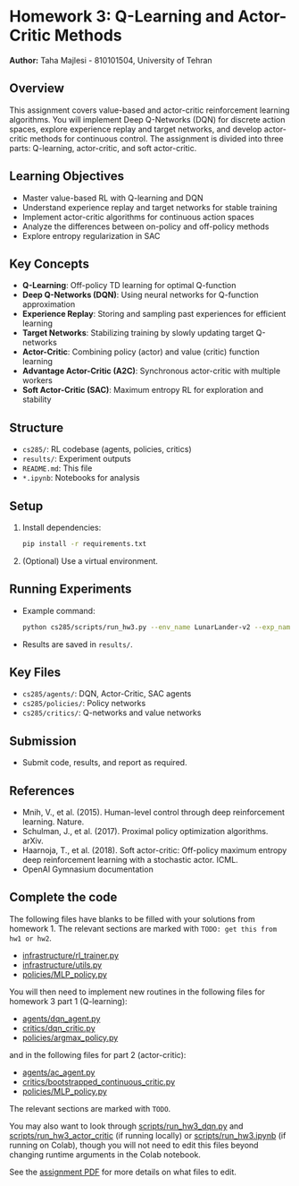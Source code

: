 # Homework 3: Q-Learning and Actor-Critic Methods

**Author:** Taha Majlesi - 810101504, University of Tehran

## Overview

This assignment covers value-based and actor-critic reinforcement learning algorithms. You will implement Deep Q-Networks (DQN) for discrete action spaces, explore experience replay and target networks, and develop actor-critic methods for continuous control. The assignment is divided into three parts: Q-learning, actor-critic, and soft actor-critic.

## Learning Objectives

- Master value-based RL with Q-learning and DQN
- Understand experience replay and target networks for stable training
- Implement actor-critic algorithms for continuous action spaces
- Analyze the differences between on-policy and off-policy methods
- Explore entropy regularization in SAC

## Key Concepts

- **Q-Learning**: Off-policy TD learning for optimal Q-function
- **Deep Q-Networks (DQN)**: Using neural networks for Q-function approximation
- **Experience Replay**: Storing and sampling past experiences for efficient learning
- **Target Networks**: Stabilizing training by slowly updating target Q-networks
- **Actor-Critic**: Combining policy (actor) and value (critic) function learning
- **Advantage Actor-Critic (A2C)**: Synchronous actor-critic with multiple workers
- **Soft Actor-Critic (SAC)**: Maximum entropy RL for exploration and stability

## Structure

- `cs285/`: RL codebase (agents, policies, critics)
- `results/`: Experiment outputs
- `README.md`: This file
- `*.ipynb`: Notebooks for analysis

## Setup

1. Install dependencies:
   ```bash
   pip install -r requirements.txt
   ```
2. (Optional) Use a virtual environment.

## Running Experiments

- Example command:
  ```bash
  python cs285/scripts/run_hw3.py --env_name LunarLander-v2 --exp_name ac_test
  ```
- Results are saved in `results/`.

## Key Files

- `cs285/agents/`: DQN, Actor-Critic, SAC agents
- `cs285/policies/`: Policy networks
- `cs285/critics/`: Q-networks and value networks

## Submission

- Submit code, results, and report as required.

## References

- Mnih, V., et al. (2015). Human-level control through deep reinforcement learning. Nature.
- Schulman, J., et al. (2017). Proximal policy optimization algorithms. arXiv.
- Haarnoja, T., et al. (2018). Soft actor-critic: Off-policy maximum entropy deep reinforcement learning with a stochastic actor. ICML.
- OpenAI Gymnasium documentation

## Complete the code

The following files have blanks to be filled with your solutions from homework 1. The relevant sections are marked with `TODO: get this from hw1 or hw2`.

- [infrastructure/rl_trainer.py](cs285/infrastructure/rl_trainer.py)
- [infrastructure/utils.py](cs285/infrastructure/utils.py)
- [policies/MLP_policy.py](cs285/policies/MLP_policy.py)

You will then need to implement new routines in the following files for homework 3 part 1 (Q-learning):

- [agents/dqn_agent.py](cs285/agents/dqn_agent.py)
- [critics/dqn_critic.py](cs285/critics/dqn_critic.py)
- [policies/argmax_policy.py](cs285/policies/argmax_policy.py)

and in the following files for part 2 (actor-critic):

- [agents/ac_agent.py](cs285/agents/ac_agent.py)
- [critics/bootstrapped_continuous_critic.py](cs285/critics/bootstrapped_continuous_critic.py)
- [policies/MLP_policy.py](cs285/policies/MLP_policy.py)

The relevant sections are marked with `TODO`.

You may also want to look through [scripts/run_hw3_dqn.py](cs285/scripts/run_hw3_dqn.py) and [scripts/run_hw3_actor_critic](cs285/scripts/run_hw3_actor_critic.py) (if running locally) or [scripts/run_hw3.ipynb](cs285/scripts/run_hw3.ipynb) (if running on Colab), though you will not need to edit this files beyond changing runtime arguments in the Colab notebook.

See the [assignment PDF](cs285_hw3.pdf) for more details on what files to edit.

